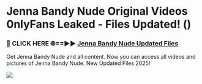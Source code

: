 # Jenna Bandy Nude Original Videos 0nlyFans Leaked - Files Updated! ()

<h3>🔴 CLICK HERE 🌐==►► <a href="https://tinyurl.com/2p9ay9w9" rel="nofollow">Jenna Bandy Nude Updated Files</a></h3>

Get Jenna Bandy Nude and all content. Now you can access all videos and pictures of Jenna Bandy Nude. New Updated Files 2025!

[![](https://i.imgur.com/KQgVmj3.gif)](https://tinyurl.com/2p9ay9w9)
